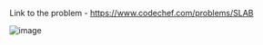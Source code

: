 Link to the problem - https://www.codechef.com/problems/SLAB


![image](https://github.com/Haleshot/Competitive-Programming/assets/57552973/65203ff7-f203-43b7-a469-27fa62888b07)
